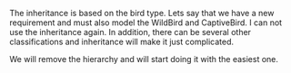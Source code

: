 The inheritance is based on the bird type.
Lets say that we have a new requirement and must also model the WildBird and CaptiveBird. I can
not use the inheritance again. In addition, there can be several other classifications and inheritance
will make it just complicated.

We will remove the hierarchy and will start doing it with the easiest one.